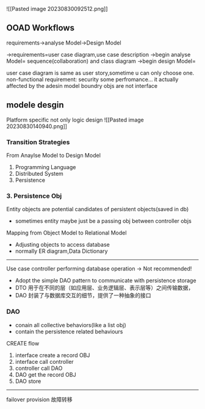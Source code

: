 
![[Pasted image 20230830092512.png]]
## OOAD Workflows
requirements->analyse Model->Design Model

->requirements=user case diagram,use case description
->begin analyse Model= sequence(collaboration) and class diagram
->begin design Model= 


user case diagram is same as user story,sometime u can only choose one.
non-functional requirement: security some perfromance... it actually affected by the adesin model
boundry objs are not interface

## modele desgin

Platform specific
not only logic design
![[Pasted image 20230830140940.png]]
### Transition Strategies
From Anaylse Model to Design Model
1. Programming Language
2. Distributed System
3. Persistence

### 3. Persistence Obj
Entity objects are potential candidates of persistent objects(saved in db)
- sometimes entity maybe just be a passing obj between controller objs

Mapping from Object Model to Relational Model
- Adjusting objects to access database
- normally ER diagram,Data Dictionary


---
Use case controller performing database operation -> Not recommended!
- Adopt the simple DAO pattern to communicate with persistence storage
- DTO 用于在不同的层（如应用层、业务逻辑层、表示层等）之间传输数据，
- DAO 封装了与数据库交互的细节，提供了一种抽象的接口

### DAO
- conain all collective behaviors(like a list obj)
- contain the persistence related behaviours

CREATE flow
1. interface create a record OBJ
2. interface call controller
3. controller call DAO
4. DAO get the record OBJ
5. DAO store

---
failover provision 故障转移